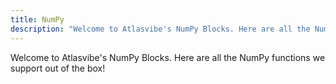```yaml
---
title: NumPy
description: "Welcome to Atlasvibe's NumPy Blocks. Here are all the NumPy functions we support out of the box!"
---
```


Welcome to Atlasvibe's NumPy Blocks.
Here are all the NumPy functions we support out of the box!
